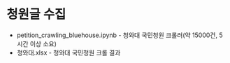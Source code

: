 # 청원글 수집

- petition_crawling_bluehouse.ipynb - 청와대 국민청원 크롤러(약 15000건, 5시간 이상 소요)
- 청와대.xlsx - 청와대 국민청원 크롤 결과
